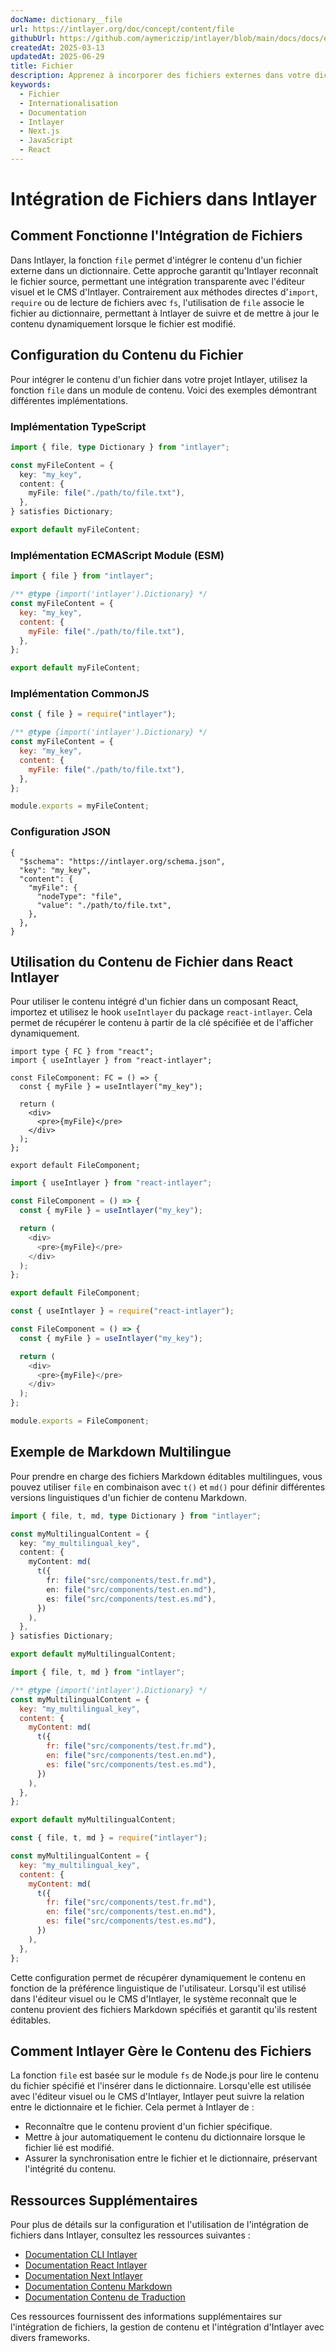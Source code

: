 ```yaml
---
docName: dictionary__file
url: https://intlayer.org/doc/concept/content/file
githubUrl: https://github.com/aymericzip/intlayer/blob/main/docs/docs/en/dictionary/file.md
createdAt: 2025-03-13
updatedAt: 2025-06-29
title: Fichier
description: Apprenez à incorporer des fichiers externes dans votre dictionnaire de contenu en utilisant la fonction `file`. Cette documentation explique comment Intlayer gère le contenu des fichiers de manière dynamique.
keywords:
  - Fichier
  - Internationalisation
  - Documentation
  - Intlayer
  - Next.js
  - JavaScript
  - React
---
```


# Intégration de Fichiers dans Intlayer

## Comment Fonctionne l'Intégration de Fichiers

Dans Intlayer, la fonction `file` permet d'intégrer le contenu d'un fichier externe dans un dictionnaire. Cette approche garantit qu'Intlayer reconnaît le fichier source, permettant une intégration transparente avec l'éditeur visuel et le CMS d'Intlayer. Contrairement aux méthodes directes d'`import`, `require` ou de lecture de fichiers avec `fs`, l'utilisation de `file` associe le fichier au dictionnaire, permettant à Intlayer de suivre et de mettre à jour le contenu dynamiquement lorsque le fichier est modifié.

## Configuration du Contenu du Fichier

Pour intégrer le contenu d'un fichier dans votre projet Intlayer, utilisez la fonction `file` dans un module de contenu. Voici des exemples démontrant différentes implémentations.

### Implémentation TypeScript

```typescript fileName="**/*.content.ts" contentDeclarationFormat="typescript"
import { file, type Dictionary } from "intlayer";

const myFileContent = {
  key: "my_key",
  content: {
    myFile: file("./path/to/file.txt"),
  },
} satisfies Dictionary;

export default myFileContent;
```

### Implémentation ECMAScript Module (ESM)

```javascript fileName="**/*.content.mjs" contentDeclarationFormat="esm"
import { file } from "intlayer";

/** @type {import('intlayer').Dictionary} */
const myFileContent = {
  key: "my_key",
  content: {
    myFile: file("./path/to/file.txt"),
  },
};

export default myFileContent;
```

### Implémentation CommonJS

```javascript fileName="**/*.content.cjs" contentDeclarationFormat="commonjs"
const { file } = require("intlayer");

/** @type {import('intlayer').Dictionary} */
const myFileContent = {
  key: "my_key",
  content: {
    myFile: file("./path/to/file.txt"),
  },
};

module.exports = myFileContent;
```

### Configuration JSON

```json5 fileName="**/*.content.json" contentDeclarationFormat="json"
{
  "$schema": "https://intlayer.org/schema.json",
  "key": "my_key",
  "content": {
    "myFile": {
      "nodeType": "file",
      "value": "./path/to/file.txt",
    },
  },
}
```

## Utilisation du Contenu de Fichier dans React Intlayer

Pour utiliser le contenu intégré d'un fichier dans un composant React, importez et utilisez le hook `useIntlayer` du package `react-intlayer`. Cela permet de récupérer le contenu à partir de la clé spécifiée et de l'afficher dynamiquement.

```tsx fileName="**/*.tsx" codeFormat="typescript"
import type { FC } from "react";
import { useIntlayer } from "react-intlayer";

const FileComponent: FC = () => {
  const { myFile } = useIntlayer("my_key");

  return (
    <div>
      <pre>{myFile}</pre>
    </div>
  );
};

export default FileComponent;
```

```javascript fileName="**/*.mjx" codeFormat="esm"
import { useIntlayer } from "react-intlayer";

const FileComponent = () => {
  const { myFile } = useIntlayer("my_key");

  return (
    <div>
      <pre>{myFile}</pre>
    </div>
  );
};

export default FileComponent;
```

```javascript fileName="**/*.cjs" codeFormat="commonjs"
const { useIntlayer } = require("react-intlayer");

const FileComponent = () => {
  const { myFile } = useIntlayer("my_key");

  return (
    <div>
      <pre>{myFile}</pre>
    </div>
  );
};

module.exports = FileComponent;
```

## Exemple de Markdown Multilingue

Pour prendre en charge des fichiers Markdown éditables multilingues, vous pouvez utiliser `file` en combinaison avec `t()` et `md()` pour définir différentes versions linguistiques d'un fichier de contenu Markdown.

```typescript fileName="**/*.content.ts" contentDeclarationFormat="typescript"
import { file, t, md, type Dictionary } from "intlayer";

const myMultilingualContent = {
  key: "my_multilingual_key",
  content: {
    myContent: md(
      t({
        fr: file("src/components/test.fr.md"),
        en: file("src/components/test.en.md"),
        es: file("src/components/test.es.md"),
      })
    ),
  },
} satisfies Dictionary;

export default myMultilingualContent;
```

```javascript fileName="**/*.content.mjs" contentDeclarationFormat="esm"
import { file, t, md } from "intlayer";

/** @type {import('intlayer').Dictionary} */
const myMultilingualContent = {
  key: "my_multilingual_key",
  content: {
    myContent: md(
      t({
        fr: file("src/components/test.fr.md"),
        en: file("src/components/test.en.md"),
        es: file("src/components/test.es.md"),
      })
    ),
  },
};

export default myMultilingualContent;
```

```javascript fileName="**/*.content.cjs" contentDeclarationFormat="commonjs"
const { file, t, md } = require("intlayer");

const myMultilingualContent = {
  key: "my_multilingual_key",
  content: {
    myContent: md(
      t({
        fr: file("src/components/test.fr.md"),
        en: file("src/components/test.en.md"),
        es: file("src/components/test.es.md"),
      })
    ),
  },
};
```

Cette configuration permet de récupérer dynamiquement le contenu en fonction de la préférence linguistique de l'utilisateur. Lorsqu'il est utilisé dans l'éditeur visuel ou le CMS d'Intlayer, le système reconnaît que le contenu provient des fichiers Markdown spécifiés et garantit qu'ils restent éditables.

## Comment Intlayer Gère le Contenu des Fichiers

La fonction `file` est basée sur le module `fs` de Node.js pour lire le contenu du fichier spécifié et l'insérer dans le dictionnaire. Lorsqu'elle est utilisée avec l'éditeur visuel ou le CMS d'Intlayer, Intlayer peut suivre la relation entre le dictionnaire et le fichier. Cela permet à Intlayer de :

- Reconnaître que le contenu provient d'un fichier spécifique.
- Mettre à jour automatiquement le contenu du dictionnaire lorsque le fichier lié est modifié.
- Assurer la synchronisation entre le fichier et le dictionnaire, préservant l'intégrité du contenu.

## Ressources Supplémentaires

Pour plus de détails sur la configuration et l'utilisation de l'intégration de fichiers dans Intlayer, consultez les ressources suivantes :

- [Documentation CLI Intlayer](https://github.com/aymericzip/intlayer/blob/main/docs/docs/fr/intlayer_cli.md)
- [Documentation React Intlayer](https://github.com/aymericzip/intlayer/blob/main/docs/docs/fr/intlayer_with_create_react_app.md)
- [Documentation Next Intlayer](https://github.com/aymericzip/intlayer/blob/main/docs/docs/fr/intlayer_with_nextjs_15.md)
- [Documentation Contenu Markdown](https://github.com/aymericzip/intlayer/blob/main/docs/docs/fr/dictionary/markdown.md)
- [Documentation Contenu de Traduction](https://github.com/aymericzip/intlayer/blob/main/docs/docs/fr/dictionary/translation.md)

Ces ressources fournissent des informations supplémentaires sur l'intégration de fichiers, la gestion de contenu et l'intégration d'Intlayer avec divers frameworks.

